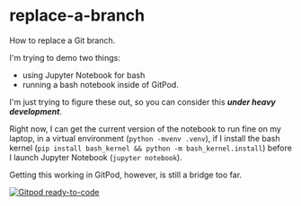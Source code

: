 # replace-a-branch

How to replace a Git branch.

I'm trying to demo two things:

* using Jupyter Notebook for bash 
* running a bash notebook inside of GitPod.

I'm just trying to figure these out,
so you can consider this ***under heavy development***.

Right now, I can get the current version of the notebook to run fine on my laptop, in a virtual environment (`python -mvenv .venv`), if I install the bash kernel (`pip install bash_kernel && python -m bash_kernel.install`)
before I launch Jupyter Notebook (`jupyter notebook`).

Getting this working in GitPod, however, is still a bridge too far.

[![Gitpod ready-to-code](https://img.shields.io/badge/Gitpod-ready--to--code-908a85?logo=gitpod)](https://gitpod.io/#https://github.com/jsh/replace-a-branch.git)
